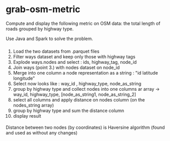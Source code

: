# grab-osm-metric

Compute and display the following metric on OSM data:
 the total length of roads grouped by highway type.

Use Java and Spark to solve the problem.

###
1. Load the two datasets from .parquet files
2. Filter ways dataset and keep only those with highway tags
3. Explode ways.nodes and select : ids, highway_tag, node_id
4. Join ways (point 3.) with nodes dataset on node_id
5. Merge into one column a node representation as a string : "id latitude longitude"
6. Select now looks like : way_id , highway_type, node_as_string
7. group by highway type and collect nodes into one columns ar array -> way_id, highway_type, [node_as_string1, node_as_string_2]
8. select all columns and apply distance on nodes column (on the nodes_string array)
9. group by highway type and sum the distance column
10. display result


####
Distance between two nodes (by coordinates) is Haversine algorithm (found and used as without any changes)
